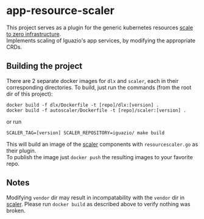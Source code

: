 # app-resource-scaler

This project serves as a plugin for the generic kubernetes resources 
[scale to zero infrastructure](https://github.com/v3io/scaler). </br>
Implements scaling of Iguazio's app services, by modifying the appropriate CRDs. 

## Building the project

There are 2 separate docker images for `dlx` and `scaler`, each in their corresponding directories. 
To build, just run the commands (from the root dir of this project): </br>

`docker build -f dlx/Dockerfile -t [repo]/dlx:[version] .` </br>
`docker build -f autoscaler/Dockerfile -t [repo]/scaler:[version] .`

or run

`SCALER_TAG=[version] SCALER_REPOSITORY=iguazio/ make build`

This will build an image of the [scaler](https://github.com/v3io/scaler) components with `resourcescaler.go` as their 
plugin. </br>
To publish the image just `docker push` the resulting images to your favorite repo.

## Notes

Modifying `vendor` dir may result in incompatability with the `vendor` dir in [scaler](https://github.com/v3io/scaler).
Please run `docker build` as described above to verify nothing was broken.
